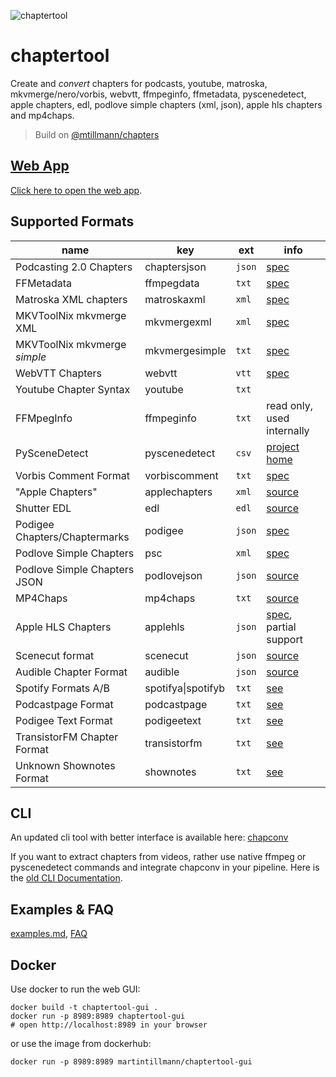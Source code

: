 ![chaptertool](../static/icons/icon-180.png)

# chaptertool

Create and _convert_ chapters for podcasts, youtube, matroska, mkvmerge/nero/vorbis, webvtt, ffmpeginfo, ffmetadata, pyscenedetect, apple chapters, edl, podlove simple chapters (xml, json), apple hls chapters and mp4chaps.

> Build on [@mtillmann/chapters](https://github.com/Mtillmann/chapters)

## [Web App](https://mtillmann.github.io/chaptertool)

[Click here to open the web app](https://mtillmann.github.io/chaptertool).

## Supported Formats

| name                  | key            | ext    | info                                                                                                                                                               |
| ---------------------------- | -------------- | ------ | ------------------------------------------------------------------------------------------------------------------------------------------------------------------ |
| Podcasting 2.0 Chapters      | chaptersjson   | `json` | [spec](https://github.com/Podcastindex-org/podcast-namespace/blob/main/chapters/jsonChapters.md)                                                                   |
| FFMetadata                   | ffmpegdata     | `txt`  | [spec](https://ffmpeg.org/ffmpeg-formats.html#Metadata-1)                                                                                                          |
| Matroska XML chapters        | matroskaxml    | `xml`  | [spec](https://www.matroska.org/technical/chapters.html)                                                                                                           |
| MKVToolNix mkvmerge XML      | mkvmergexml    | `xml`  | [spec](https://mkvtoolnix.download/doc/mkvmerge.html#mkvmerge.chapters)                                                                                            |
| MKVToolNix mkvmerge _simple_ | mkvmergesimple | `txt`  | [spec](https://mkvtoolnix.download/doc/mkvmerge.html#mkvmerge.chapters)                                                                                            |
| WebVTT Chapters              | webvtt         | `vtt`  | [spec](https://developer.mozilla.org/en-US/docs/Web/API/WebVTT_API)                                                                                                |
| Youtube Chapter Syntax       | youtube        | `txt`  |                                                                                                                                                                    |
| FFMpegInfo                   | ffmpeginfo     | `txt`  | read only, used internally                                                                                                                                         |
| PySceneDetect                | pyscenedetect  | `csv`  | [project home](https://github.com/Breakthrough/PySceneDetect)                                                                                                      |
| Vorbis Comment Format        | vorbiscomment  | `txt`  | [spec](https://wiki.xiph.org/Chapter_Extension)                                                                                                                    |
| "Apple Chapters"             | applechapters  | `xml`  | [source](https://github.com/rigaya/NVEnc/blob/master/NVEncC_Options.en.md#--chapter-string:~:text=CHAPTER03NAME%3Dchapter%2D3-,apple%20format,-(should%20be%20in)) |
| Shutter EDL                  | edl            | `edl`  | [source](https://github.com/paulpacifico/shutter-encoder/blob/f3d6bb6dfcd629861a0b0a50113bf4b062e1ba17/src/application/SceneDetection.java)                        |
| Podigee Chapters/Chaptermarks | podigee | `json` | [spec](https://app.podigee.com/api-docs#!/ChapterMarks/updateChapterMark:~:text=Model-,Example%20Value,-%7B%0A%20%20%22title%22%3A%20%22string%22%2C%0A%20%20%22start_time)                                                                                                                        | 
| Podlove Simple Chapters      | psc            | `xml`  | [spec](https://podlove.org/simple-chapters/)                                                                                                                       |
| Podlove Simple Chapters JSON | podlovejson    | `json` | [source](https://github.com/podlove/chapters#:~:text=org/%3E-,Encode%20to%20JSON,-iex%3E%20Chapters)                                                               |
| MP4Chaps                     | mp4chaps       | `txt`  | [source](https://github.com/podlove/chapters#:~:text=%3Achapters%3E-,Encode%20to%20mp4chaps,-iex%3E%20Chapters)                                                    |
| Apple HLS Chapters           | applehls       | `json` | [spec](https://developer.apple.com/documentation/http-live-streaming/providing-javascript-object-notation-json-chapters), partial support                          |
| Scenecut format              | scenecut       | `json` | [source](https://github.com/slhck/scenecut-extractor#:~:text=cuts%20in%20JSON-,format,-%3A)                                                                        |
| Audible Chapter Format         | audible        | `json` | [source](./audible-chapter-spec.md)                                                                                                                               |
| Spotify Formats A/B | spotifya\|spotifyb | `txt` | [see](https://github.com/Mtillmann/chapters/blob/main/misc-text-chapter-spec.md) |
| Podcastpage Format | podcastpage | `txt` | [see](https://github.com/Mtillmann/chapters/blob/main/misc-text-chapter-spec.md) |
| Podigee Text Format | podigeetext | `txt` | [see](https://github.com/Mtillmann/chapters/blob/main/misc-text-chapter-spec.md) |
| TransistorFM Chapter Format | transistorfm | `txt` | [see](https://github.com/Mtillmann/chapters/blob/main/misc-text-chapter-spec.md) |
| Unknown Shownotes Format | shownotes | `txt` | [see](https://github.com/Mtillmann/chapters/blob/main/misc-text-chapter-spec.md) |


## CLI

An updated cli tool with better interface is available here: [chapconv](https://github.com/Mtillmann/chapconv)

If you want to extract chapters from videos, rather use native ffmpeg or pyscenedetect commands and integrate chapconv in your pipeline. Here is the [old CLI Documentation](/cli.md). 

## Examples & FAQ

[examples.md](/examples.md), [FAQ](/faq.md)

## Docker

Use docker to run the web GUI:

```shell
docker build -t chaptertool-gui .
docker run -p 8989:8989 chaptertool-gui
# open http://localhost:8989 in your browser
```

or use the image from dockerhub:

```shell
docker run -p 8989:8989 martintillmann/chaptertool-gui
```
